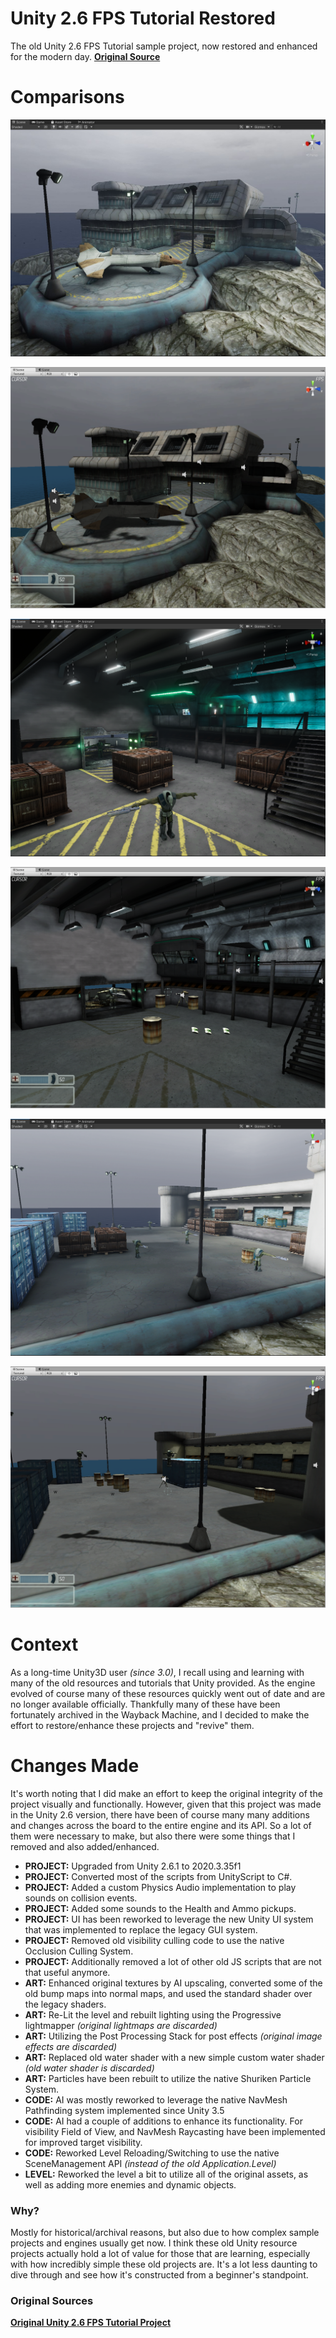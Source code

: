 # Unity 2.6 FPS Tutorial Restored
The old Unity 2.6 FPS Tutorial sample project, now restored and enhanced for the modern day. **[Original Source](https://web.archive.org/web/20100102063856/http://unity3d.com/support/resources/tutorials/fpstutorial)**

# Comparisons

![1-restored](GithubContent/1-restored.jpg)

![1-original](GithubContent/1-original.png)

![2-restored](GithubContent/2-restored.png)

![2-original](GithubContent/2-original.png)

![3-restored](GithubContent/3-restored.png)

![3-original](GithubContent/3-original.png)

# Context

As a long-time Unity3D user *(since 3.0)*, I recall using and learning with many of the old resources and tutorials that Unity provided. As the engine evolved of course many of these resources quickly went out of date and are no longer available officially. Thankfully many of these have been fortunately archived in the Wayback Machine, and I decided to make the effort to restore/enhance these projects and "revive" them.

# Changes Made

It's worth noting that I did make an effort to keep the original integrity of the project visually and functionally. However, given that this project was made in the Unity 2.6 version, there have been of course many many additions and changes across the board to the entire engine and its API. So a lot of them were necessary to make, but also there were some things that I removed and also added/enhanced.

- **PROJECT:** Upgraded from Unity 2.6.1 to 2020.3.35f1
- **PROJECT:** Converted most of the scripts from UnityScript to C#.
- **PROJECT:** Added a custom Physics Audio implementation to play sounds on collision events.
- **PROJECT:** Added some sounds to the Health and Ammo pickups.
- **PROJECT:** UI has been reworked to leverage the new Unity UI system that was implemented to replace the legacy GUI system.
- **PROJECT:** Removed old visibility culling code to use the native Occlusion Culling System.
- **PROJECT:** Additionally removed a lot of other old JS scripts that are not that useful anymore.
- **ART:** Enhanced original textures by AI upscaling, converted some of the old bump maps into normal maps, and used the standard shader over the legacy shaders.
- **ART:** Re-Lit the level and rebuilt lighting using the Progressive lightmapper *(original lightmaps are discarded)*
- **ART:** Utilizing the Post Processing Stack for post effects *(original image effects are discarded)*
- **ART:** Replaced old water shader with a new simple custom water shader *(old water shader is discarded)*
- **ART:** Particles have been rebuilt to utilize the native Shuriken Particle System.
- **CODE:** AI was mostly reworked to leverage the native NavMesh Pathfinding system implemented since Unity 3.5
- **CODE:** AI had a couple of additions to enhance its functionality. For visibility Field of View, and NavMesh Raycasting have been implemented for improved target visibility.
- **CODE:** Reworked Level Reloading/Switching to use the native SceneManagement API *(instead of the old Application.Level)*
- **LEVEL:** Reworked the level a bit to utilize all of the original assets, as well as adding more enemies and dynamic objects.

### Why?
Mostly for historical/archival reasons, but also due to how complex sample projects and engines usually get now. I think these old Unity resource projects actually hold a lot of value for those that are learning, especially with how incredibly simple these old projects are. It's a lot less daunting to dive through and see how it's constructed from a beginner's standpoint.

### Original Sources

**[Original Unity 2.6 FPS Tutorial Project](https://web.archive.org/web/20100102063856/http://unity3d.com/support/resources/tutorials/fpstutorial)**
